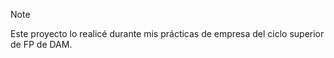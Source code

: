 >[!NOTE]
>Este proyecto lo realicé durante mis prácticas de empresa del ciclo superior de FP de DAM. 
